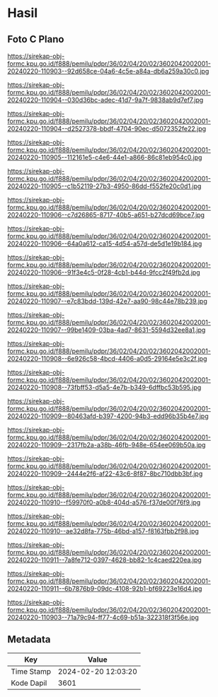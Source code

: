 # Hasil

## Foto C Plano

https://sirekap-obj-formc.kpu.go.id/f888/pemilu/pdpr/36/02/04/20/02/3602042002001-20240220-110903--92d658ce-04a6-4c5e-a84a-db6a259a30c0.jpg

https://sirekap-obj-formc.kpu.go.id/f888/pemilu/pdpr/36/02/04/20/02/3602042002001-20240220-110904--030d36bc-adec-41d7-9a7f-9838ab9d7ef7.jpg

https://sirekap-obj-formc.kpu.go.id/f888/pemilu/pdpr/36/02/04/20/02/3602042002001-20240220-110904--d2527378-bbdf-4704-90ec-d5072352fe22.jpg

https://sirekap-obj-formc.kpu.go.id/f888/pemilu/pdpr/36/02/04/20/02/3602042002001-20240220-110905--112161e5-c4e6-44e1-a866-86c81eb954c0.jpg

https://sirekap-obj-formc.kpu.go.id/f888/pemilu/pdpr/36/02/04/20/02/3602042002001-20240220-110905--c1b52119-27b3-4950-86dd-f552fe20c0d1.jpg

https://sirekap-obj-formc.kpu.go.id/f888/pemilu/pdpr/36/02/04/20/02/3602042002001-20240220-110906--c7d26865-8717-40b5-a651-b27dcd69bce7.jpg

https://sirekap-obj-formc.kpu.go.id/f888/pemilu/pdpr/36/02/04/20/02/3602042002001-20240220-110906--64a0a612-ca15-4d54-a57d-de5d1e19b184.jpg

https://sirekap-obj-formc.kpu.go.id/f888/pemilu/pdpr/36/02/04/20/02/3602042002001-20240220-110906--91f3e4c5-0f28-4cb1-b44d-9fcc2f49fb2d.jpg

https://sirekap-obj-formc.kpu.go.id/f888/pemilu/pdpr/36/02/04/20/02/3602042002001-20240220-110907--e7c83bdd-139d-42e7-aa90-98c44e78b239.jpg

https://sirekap-obj-formc.kpu.go.id/f888/pemilu/pdpr/36/02/04/20/02/3602042002001-20240220-110907--99be1409-03ba-4ad7-8631-5594d32ee8a1.jpg

https://sirekap-obj-formc.kpu.go.id/f888/pemilu/pdpr/36/02/04/20/02/3602042002001-20240220-110908--6e926c58-4bcd-4406-a0d5-29164e5e3c2f.jpg

https://sirekap-obj-formc.kpu.go.id/f888/pemilu/pdpr/36/02/04/20/02/3602042002001-20240220-110908--73fbff53-d5a5-4e7b-b349-6dffbc53b595.jpg

https://sirekap-obj-formc.kpu.go.id/f888/pemilu/pdpr/36/02/04/20/02/3602042002001-20240220-110909--80463afd-b397-4200-94b3-edd96b35b4e7.jpg

https://sirekap-obj-formc.kpu.go.id/f888/pemilu/pdpr/36/02/04/20/02/3602042002001-20240220-110909--2317fb2a-a38b-46fb-948e-654ee069b50a.jpg

https://sirekap-obj-formc.kpu.go.id/f888/pemilu/pdpr/36/02/04/20/02/3602042002001-20240220-110909--2444e2f6-af22-43c6-8f87-8bc710dbb3bf.jpg

https://sirekap-obj-formc.kpu.go.id/f888/pemilu/pdpr/36/02/04/20/02/3602042002001-20240220-110910--f59970f0-a0b8-404d-a576-f37de00f76f9.jpg

https://sirekap-obj-formc.kpu.go.id/f888/pemilu/pdpr/36/02/04/20/02/3602042002001-20240220-110910--ae32d8fa-775b-46bd-a157-f8163fbb2f98.jpg

https://sirekap-obj-formc.kpu.go.id/f888/pemilu/pdpr/36/02/04/20/02/3602042002001-20240220-110911--7a8fe712-0397-4628-bb82-1c4caed220ea.jpg

https://sirekap-obj-formc.kpu.go.id/f888/pemilu/pdpr/36/02/04/20/02/3602042002001-20240220-110911--6b7876b9-09dc-4108-92b1-bf69223e16d4.jpg

https://sirekap-obj-formc.kpu.go.id/f888/pemilu/pdpr/36/02/04/20/02/3602042002001-20240220-110903--71a79c94-ff77-4c69-b51a-322318f3f56e.jpg


## Metadata

| Key        | Value               |
| ---------- | ------------------- |
| Time Stamp | 2024-02-20 12:03:20 |
| Kode Dapil | 3601                |



